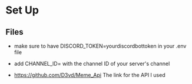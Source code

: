 # Set Up

## Files

- make sure to have DISCORD_TOKEN=yourdiscordbottoken in your .env file
- add CHANNEL_ID= with the channel ID of your server's channel

- https://github.com/D3vd/Meme_Api The link for the API I used
